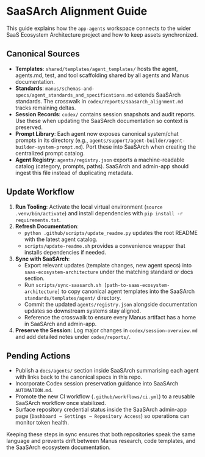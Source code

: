 # SaaSArch Alignment Guide

This guide explains how the `app-agents` workspace connects to the wider SaaS Ecosystem Architecture project and how to keep assets synchronized.

## Canonical Sources
- **Templates**: `shared/templates/agent_templates/` hosts the agent, agents.md, test, and tool scaffolding shared by all agents and Manus documentation.
- **Standards**: `manus/schemas-and-specs/agent_standards_and_specifications.md` extends SaaSArch standards. The crosswalk in `codex/reports/saasarch_alignment.md` tracks remaining deltas.
- **Session Records**: `codex/` contains session snapshots and audit reports. Use these when updating the SaaSArch documentation so context is preserved.
- **Prompt Library**: Each agent now exposes canonical system/chat prompts in its directory (e.g., `agents/support/agent-builder/agent-builder-system-prompt.md`). Port these into SaaSArch when creating the centralized prompt catalog.
- **Agent Registry**: `agents/registry.json` exports a machine-readable catalog (category, prompts, paths). SaaSArch and admin-app should ingest this file instead of duplicating metadata.

## Update Workflow
1. **Run Tooling**: Activate the local virtual environment (`source .venv/bin/activate`) and install dependencies with `pip install -r requirements.txt`.
2. **Refresh Documentation**:
   - `python .github/scripts/update_readme.py` updates the root README with the latest agent catalog.
   - `scripts/update-readme.sh` provides a convenience wrapper that installs dependencies if needed.
3. **Sync with SaaSArch**:
   - Export relevant updates (template changes, new agent specs) into `saas-ecosystem-architecture` under the matching standard or docs section.
   - Run `scripts/sync-saasarch.sh [path-to-saas-ecosystem-architecture]` to copy canonical agent templates into the SaaSArch `standards/templates/agent/` directory.
   - Commit the updated `agents/registry.json` alongside documentation updates so downstream systems stay aligned.
   - Reference the crosswalk to ensure every Manus artifact has a home in SaaSArch and admin-app.
4. **Preserve the Session**: Log major changes in `codex/session-overview.md` and add detailed notes under `codex/reports/`.

## Pending Actions
- Publish a `docs/agents/` section inside SaaSArch summarising each agent with links back to the canonical specs in this repo.
- Incorporate Codex session preservation guidance into SaaSArch `AUTOMATION.md`.
- Promote the new CI workflow (`.github/workflows/ci.yml`) to a reusable SaaSArch workflow once stabilized.
- Surface repository credential status inside the SaaSArch admin-app page (`Dashboard → Settings → Repository Access`) so operations can monitor token health.

Keeping these steps in sync ensures that both repositories speak the same language and prevents drift between Manus research, code templates, and the SaaSArch ecosystem documentation.

